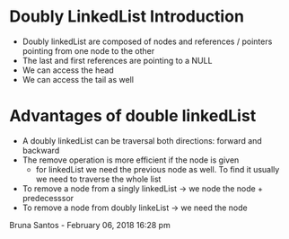 # Doubly LinkedList Introduction
  - Doubly linkedList are composed of nodes and references / pointers pointing from one node to the other
  - The last and first references are pointing to a NULL
  - We can access the head
  - We can access the tail as well
# Advantages of double linkedList
  - A doubly linkedList can be traversal both directions: forward and backward
  - The remove operation is more efficient if the node is given
    - for linkedList we need the previous node as well. To find it usually we need to traverse the whole list
  - To remove a node from a singly linkedList -> we node the node + predecesssor
  - To remove a node from doubly linkeList -> we need the node
  
Bruna Santos - February 06, 2018 16:28 pm

